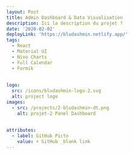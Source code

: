 ```yaml
---
layout: Post
title: Admin Dashboard & Data Visualisation
description: Ici la description du projet ?
date: '2020-02-02'
deployLink: 'https://bludashmin.netlify.app/'
tags:
  - React
  - Material UI
  - Nivo Charts
  - Full Calendar
  - Formik
  
  
logo:
  src: /icons/bludashmin-logo-2.svg
  alt: project logo
images:
  - src: /projects/2-bludashmin-dt.png
    alt: projet-2 Panel Dashboard
  
  
attributes:
  - label: GitHub Picto
    value: + GitHub _blank link
---
```


